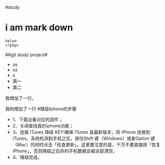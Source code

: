 #study
# i am mark down #
    heloo
    <?php>
##git study project#
- ss
- ss
- s
- 第一
- 第二

我增加了一行。

我哟增加了一行
#降级Iphone的步骤
- 1、下载设备对应的固件；
- 2、关闭查找我的iphone功能；
- 3、连接 iTunes 降级
	KEY:确保 iTunes 是最新版本，将 iPhone 连接到 iTunes，系统检测到手机之后，按住Shift 键（Windows）或者Option 键（Mac）的同时点击「检查更新」，这里要注意的是，千万不要直接按「恢复 iPhone」，否则降级之后你的手机数据会被全部清空。
- 4、降级完成。